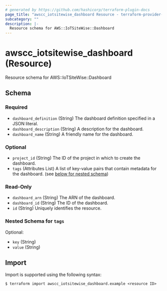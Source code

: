 ```yaml
---
# generated by https://github.com/hashicorp/terraform-plugin-docs
page_title: "awscc_iotsitewise_dashboard Resource - terraform-provider-awscc"
subcategory: ""
description: |-
  Resource schema for AWS::IoTSiteWise::Dashboard
---
```


# awscc_iotsitewise_dashboard (Resource)

Resource schema for AWS::IoTSiteWise::Dashboard



<!-- schema generated by tfplugindocs -->
## Schema

### Required

- `dashboard_definition` (String) The dashboard definition specified in a JSON literal.
- `dashboard_description` (String) A description for the dashboard.
- `dashboard_name` (String) A friendly name for the dashboard.

### Optional

- `project_id` (String) The ID of the project in which to create the dashboard.
- `tags` (Attributes List) A list of key-value pairs that contain metadata for the dashboard. (see [below for nested schema](#nestedatt--tags))

### Read-Only

- `dashboard_arn` (String) The ARN of the dashboard.
- `dashboard_id` (String) The ID of the dashboard.
- `id` (String) Uniquely identifies the resource.

<a id="nestedatt--tags"></a>
### Nested Schema for `tags`

Optional:

- `key` (String)
- `value` (String)

## Import

Import is supported using the following syntax:

```shell
$ terraform import awscc_iotsitewise_dashboard.example <resource ID>
```
